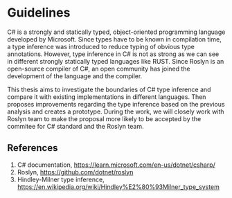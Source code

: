 # Guidelines

C# is a strongly and statically typed, object-oriented programming language developed by Microsoft. 
Since types have to be known in compilation time, a type inference was introduced to reduce typing of obvious type annotations. 
However, type inference in C# is not as strong as we can see in different strongly statically typed languages like RUST. 
Since Roslyn is an open-source compiler of C#, an open community has joined the development of the language and the compiler.

This thesis aims to investigate the boundaries of C# type inference and compare it with existing implementations in different languages. 
Then proposes improvements regarding the type inference based on the previous analysis and creates a prototype. 
During the work, we will closely work with Roslyn team to make the proposal more likely to be accepted by the commitee for C# standard and the Roslyn team.

## References

1. C# documentation, https://learn.microsoft.com/en-us/dotnet/csharp/
2. Roslyn, https://github.com/dotnet/roslyn
3. Hindley-Milner type inference, https://en.wikipedia.org/wiki/Hindley%E2%80%93Milner_type_system
